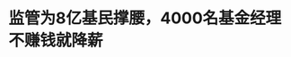 <!DOCTYPE html>
<html lang="zh-CN">

<head>
    
<title>监管为8亿基民撑腰，4000名基金经理不赚钱就降薪_腾讯新闻</title>
<meta name="keywords" content="基民,基金经理,公募基金,基金公司,监管">
<meta name="description" content="腾讯新闻《潜望》 特约作者丨冯彪      编辑丨刘鹏      “牛市赚得少，熊市不免亏。”一句话道尽了公募基金8亿投资人的心酸。      但另一头，管理着超32万亿资产净值的基金公司却能凭借管....">
<meta name="author" content="腾讯网">
<meta name="copyright" content="Copyright 1998 - 2025 Tencent. All Rights Reserved">
<meta property="og:type" content="news" />

<meta property="og:title" content="监管为8亿基民撑腰，4000名基金经理不赚钱就降薪_腾讯新闻" />
<meta property="og:description" content="腾讯新闻《潜望》 特约作者丨冯彪      编辑丨刘鹏      “牛市赚得少，熊市不免亏。”一句话道尽了公募基金8亿投资人的心酸。      但另一头，管理着超32万亿资产净值的基金公司却能凭借管...." />
<meta property="og:url" content="https://news.qq.com/rain/a/20250515A02EFC00" />
<meta property="og:image" content="https://inews.gtimg.com/news_ls/OR_10Qy234Oo52JY-7oi9Zal1JAzpQG-h4JJVnOjXGMzcAA_640330/0" />
<meta property="article:author" content="腾讯新闻潜望" />
<meta property="article:published_time" content="2025-05-15 09:28:06" />
<meta property="category" content="finance" />

<meta name="baidu-site-verification" content="jJeIJ5X7pP" />
    <meta charset="utf-8" />
<meta http-equiv="X-UA-Compatible" content="IE=Edge" />
<meta name="viewport" content="width=device-width, initial-scale=1, shrink-to-fit=no" />
<link rel="dns-prefetch" href="mat1.gtimg.com">
<link rel="dns-prefetch" href="i.news.qq.com">
<link rel="shortcut icon" href="https://mat1.gtimg.com/qqcdn/qqindex2021/favicon.ico">
<script nomodule="true" src="https://mat1.gtimg.com/qqcdn/qqindex2021/common-static/20240515201444/core3-37-1.min.js"></script>
<script>
  try {
    if (!window.IntersectionObserver) {
      var observerScript = document.createElement('script');
      observerScript.src = "https://mat1.gtimg.com/qqcdn/qqindex2021/common-static/20241024141058/intersection-observer-polyfill.js";
      document.head.appendChild(observerScript);
    }
  } catch (error) {}
</script>

<script>
  try {
    if (!Element.prototype.scrollTo) {
      var scrollScript = document.createElement('script');
      scrollScript.src = "https://mat1.gtimg.com/qqcdn/qqindex2021/common-static/20241025153001/scroll-behavior-polyfill.js";
      document.head.appendChild(scrollScript);
    }
  } catch (error) {}
</script>
<script>
  try {
    if ('scrollRestoration' in window.history) {
      window.history.scrollRestoration = 'manual';
    }
    window.isPcClient = Boolean(window.electron) && (
      window.navigator.userAgent.indexOf('pc-client') > 0 ||
      window.navigator.userAgent.indexOf('TencentNews') > 0
    );
  } catch {}
</script>
<script>
  try {
    if (window.isPcClient) {
      var bodyStyle = document.createElement('style');
      bodyStyle.innerText = 'body{ zoom: 0.95 }';
      document.head.appendChild(bodyStyle);
    }
  } catch {}
</script>
<script>
  window.DATA = {"url":"https://view.inews.qq.com/a/20250515A02EFC00","article_id":"20250515A02EFC00","article_type":"0","title":"监管为8亿基民撑腰，4000名基金经理不赚钱就降薪","desc":"腾讯新闻《潜望》 特约作者丨冯彪      编辑丨刘鹏      “牛市赚得少，熊市不免亏。”一句话道尽了公募基金8亿投资人的心酸。      但另一头，管理着超32万亿资产净值的基金公司却能凭借管....","iNewsRecommendLevel":1,"abstract":"腾讯新闻《潜望》 特约作者丨冯彪      编辑丨刘鹏      “牛市赚得少，熊市不免亏。”一句话道尽了公募基金8亿投资人的心酸。      但另一头，管理着超32万亿资产净值的基金公司却能凭借管....","catalog1":"finance","ad_channel_sign":"finance","introduction":"","media":"腾讯新闻潜望","media_id":"5378209","pubtime":"2025-05-15 09:28:06","comment_id":"8411930356","political":0,"cmsId":"20250515A02EFC00","cms_id":"20250515A02EFC00","closeAllAd":0,"closeAllFavorite":false,"originContent":{"directory":{"ai_list":[{"desc":"证监会发布公募基金新规定","link":"AIPOS_0"},{"desc":"公募基金经理面临大考","link":"AIPOS_1"},{"desc":"头部机构基金收费模式改革","link":"AIPOS_2"},{"desc":"基金经理薪酬与业绩挂钩","link":"AIPOS_3"},{"desc":"基金管理费将有降有升","link":"AIPOS_4"}],"enable":2,"list":null},"text":"\u003cdiv class=\"rich_media_content\"\u003e\u003cp style=\"margin-bottom: 24px; text-align: justify\"\u003e\u003cstrong\u003e腾讯新闻《潜望》 特约作者丨冯彪\u003c/strong\u003e\u003c/p\u003e\u003cp style=\"margin-bottom: 24px; text-align: justify\"\u003e\u003cstrong\u003e编辑丨刘鹏\u003c/strong\u003e\u003c/p\u003e\u003cp style=\"margin-bottom: 24px; text-align: justify\"\u003e“牛市赚得少，熊市不免亏。”一句话道尽了公募基金8亿投资人的心酸。\u003c/p\u003e\u003cp style=\"margin-bottom: 24px; text-align: justify\"\u003e但另一头，管理着超32万亿资产净值的基金公司却能凭借管理费“旱涝保收”。\u003c/p\u003e\u003cp style=\"margin-bottom: 24px; text-align: justify\"\u003e\u003c!--AIPOS_0--\u003e5月7日，证监会发布《推动公募基金高质量发展行动方案》（简称《方案》），对主动管理权益类基金收费模式、基金公司与投资者的利益绑定、基金经理的业绩考核和薪酬管理等问题作出了新的规定。《方案》或将重塑公募基金行业的发展和竞争逻辑。\u003c/p\u003e\u003cp style=\"margin-bottom: 24px; text-align: justify\"\u003e\u003c!--AIPOS_1--\u003e根据Wind数据，截至目前中国公募基金经理数量已突破4000名，在评价体系发生明显改变之后，基金经理们将迎接大考。公募基金行业长期存在的重规模轻回报、固定管理费“旱涝保收”的模式也将改变。\u003c/p\u003e\u003cp style=\"margin-bottom: 24px; text-align: justify\"\u003e\u003c!--AIPOS_2--\u003e其中，头部机构60%主动权益基金将实施“基准分档收费”，打破“无论牛熊躺赚”的商业模式。\u003c/p\u003e\u003cp style=\"margin-bottom: 24px; text-align: justify\"\u003e\u003cstrong\u003e4成股票基金跑输业绩基准超10%\u003c/strong\u003e\u003c/p\u003e\u003cp style=\"margin-bottom: 24px; text-align: justify\"\u003e\u003c!--SECURE_LINK_BEGIN_0--\u003e公募基金\u003c!--SECURE_LINK_END_0--\u003e公司“旱涝保收”、“奖重罚轻”的问题饱受投资者诟病。近两年受股市波动等多种因素影响，部分权益类基金出现亏损，投资者获得感不强等问题更加凸显。\u003c/p\u003e\u003cp style=\"margin-bottom: 24px; text-align: justify\"\u003e\u003c!--AIPOS_3--\u003e此次《方案》强化了基金公司与投资者的利益绑定，其中重点提及，对三年以上产品业绩低于业绩比较基准超过10个百分点的基金经理，要求其绩效薪酬应明显下降。\u003c/p\u003e\u003cp style=\"margin-bottom: 24px; text-align: justify\"\u003e如果以近几年公募基金行业的业绩表现为例，恐怕会被降薪的基金经理不在少数。\u003c/p\u003e\u003cp style=\"margin-bottom: 24px; text-align: justify\"\u003e根据wind数据显示，截至今年5月8日，成立三年以上的普通股票型公募基金共有728只，其中，三年业绩（即2022年5月9日至2025年5月8日）净值增长率低于基准收益率10个百分点的基金共有289只，占比达到39.7%。跑输业绩基准最大的是嘉实智能汽车，低于基准高达近80个百分点。\u003c!--MID_AD_0--\u003e\u003c!--EOP_0--\u003e\u003c/p\u003e\u003c!--MID_ARTICLE_AD_0--\u003e\u003c!--PARAGRAPH_0--\u003e\u003cp style=\"margin-bottom: 24px; text-align: justify\"\u003e另外，在这728只基金中，三年业绩亏损的基金共403只，占比达到55%。亏损幅度超过30%的基金有51只，占比达到7%。亏损最高的一只基金是广发高端制造C亏损幅度达到52.77%。\u003c/p\u003e\u003cp style=\"margin-bottom: 24px; text-align: justify\"\u003e就主动管理基金而言，\u003c!--SECURE_LINK_BEGIN_1--\u003e方正证券\u003c!--SECURE_LINK_END_1--\u003e的一份研报统计，近三年跑输基准10个百分点以上的主动权益产品数量占比约47%。\u003c/p\u003e\u003cp style=\"margin-bottom: 24px; text-align: justify\"\u003e因此，如果按照近三年跑输比较基准的公募基金占比数量粗略估计，或有超40%的基金经理面临降薪。\u003c/p\u003e\u003cp style=\"margin-bottom: 24px; text-align: justify\"\u003e不过，拉长期限来看，公募基金跑输比较基准的情况要少得多。国泰海通证券研报统计的2017年至2025年4月底期间，所有公募基金滚动3年累计跑输业绩比较基准10%以上的平均占比为15%左右。期间，跑输基准业绩最多的时间是在2024年底（即2022年至2024年），该比例一度提升至34%，但在2020年、2021年等市场环境中，该比例不到4%。\u003c!--MID_AD_1--\u003e\u003c!--EOP_1--\u003e\u003c/p\u003e\u003c!--MID_ARTICLE_AD_1--\u003e\u003c!--PARAGRAPH_1--\u003e\u003cp style=\"margin-bottom: 24px; text-align: justify\"\u003e相比被动管理基金，\u003c!--SECURE_LINK_BEGIN_2--\u003e国泰海通\u003c!--SECURE_LINK_END_2--\u003e上述研报也提及，主动权益基金的超额收益波动更大。2017年至2025年4月底期间，主动权益基金三年累计跑输业绩比较基准10%以上的平均占比为26%。\u003c/p\u003e\u003cp style=\"margin-bottom: 24px; text-align: justify\"\u003e华夏基金总经理李一梅表示，《方案》系统改革行业考核评价体系，全面加强长周期业绩考核，同时进一步健全激励约束机制和薪酬管理制度，着力强化基金公司、高管、基金经理与投资者利益的绑定，防止出现重规模、轻回报的经营倾向，避免片面追求规模，不重视投资者的回报。\u003c/p\u003e\u003cp style=\"margin-bottom: 24px; text-align: justify\"\u003e另外，对于基金业绩的比较基准，《方案》也提及，强化业绩比较基准的约束作用，制定公募基金业绩比较基准监管指引。\u003c/p\u003e\u003cp style=\"margin-bottom: 24px; text-align: justify\"\u003e对此，兴证全球基金表示，《方案》强调业绩基准的“锚定”作用，在监管层面制定公募基金业绩比较基准监管指引，在考核体系层面将业绩比较基准对比指标纳入基金经理绩效评价体系，这将有助于明确产品定位、减少甚至杜绝风格漂移和“博运气”“赌赛道”的投资行为。\u003c/p\u003e\u003cp style=\"margin-bottom: 24px; text-align: justify\"\u003e除了将基金经理薪酬与投资收益挂钩，《方案》还从多个方面强化基金公司与投资者的利益绑定。例如，强化基金公司、高管与基金经理的强制跟投比例与锁定期要求。\u003c/p\u003e\u003cp style=\"margin-bottom: 24px; text-align: justify\"\u003e某头部知名基金公司表示，在自持方面，公司之前就比较鼓励，但没有强制性的要求，估计后续会有更具体的指引。\u003c/p\u003e\u003cp style=\"margin-bottom: 24px; text-align: justify\"\u003e\u003cstrong\u003e管理费将有降有升\u003c/strong\u003e\u003c/p\u003e\u003cp style=\"margin-bottom: 24px; text-align: justify\"\u003e除了利益强绑定之外，此次《方案》重点规定了主动管理权益类基金收费模式，特别是建立与基金业绩表现挂钩的浮动管理费收取机制，目标是降低投资者的成本。\u003c/p\u003e\u003cp style=\"margin-bottom: 24px; text-align: justify\"\u003e实际上，从2023年起，证监会就在推动公募基金的费率改革，并按照“ 管理费用——交易费用——销售费用”的实施路径，分阶段推进费率改革。\u003c/p\u003e\u003cp style=\"margin-bottom: 24px; text-align: justify\"\u003e在管理费方面，《2024年中国证券投资基金业年报》显示，截至2023 年末，新注册主动权益类基金管理费率、托管费率分别不超1.2%、0.2%，当年底，共有5593只存量基金（以基金份额统计）下调了管理费率。\u003c/p\u003e\u003cp style=\"margin-bottom: 24px; text-align: justify\"\u003e\u003c!--AIPOS_4--\u003e这次《方案》重点对浮动管理费作出安排，明显低于同期业绩比较基准的，适用低档费率；显著超越同期业绩比较基准的，适用升档费率。这意味着未来的基金管理费将有降有升。《方案》提出，在未来一年内，引导管理规模居前的行业头部机构发行此类基金数量不低于其主动管理权益类基金发行数量的60%\u003c!--MID_AD_2--\u003e\u003c!--EOP_2--\u003e\u003c/p\u003e\u003c!--MID_ARTICLE_AD_2--\u003e\u003c!--PARAGRAPH_2--\u003e\u003cp style=\"margin-bottom: 24px; text-align: justify\"\u003e数据显示，截至2024年底，全市场自2013年以来成立的浮动费率基金共有59只（不考虑REITs和集合资管计划转型而来的公募基金），总规模达714.81亿元，在公募基金行业占比相对较小。\u003c/p\u003e\u003cp style=\"margin-bottom: 24px; text-align: justify\"\u003e在李一梅看来，研究推出更多与基金业绩挂钩、投资者回报绑定、鼓励长期持有的浮动费率基金产品，不仅为投资者提供更丰富的投资选择，也激励基金经理更好地为投资者获取投资回报。\u003c/p\u003e\u003cp style=\"margin-bottom: 24px; text-align: justify\"\u003e某头部基金公司内部人士表示，目前新发产品都会以浮动费率为主，而存量产品的费率在2023年统一下调后，未来即涉及下调，也涉及上调，因此不会像此前统一下调那样简单，估计还需要一定的时间。\u003c/p\u003e\u003cp style=\"margin-bottom: 24px; text-align: justify\"\u003e\u003cstrong\u003e销售费率下调面临支付卡点和收费乱象\u003c/strong\u003e\u003c/p\u003e\u003cp style=\"margin-bottom: 24px; text-align: justify\"\u003e在销售费率方面，《2024年中国证券投资基金业年报》显示，2023 年，货币基金新发产品加权平均销售服务费率为0.16%，较2022年下降0.05个百分点；混合基金为0.38%，较2022年上升0.05个百分点；债券基金和股票基金为0.24%和0.36%，与2022年基本持平。\u003c!--MID_AD_3--\u003e\u003c!--EOP_3--\u003e\u003c/p\u003e\u003c!--MID_ARTICLE_AD_3--\u003e\u003c!--PARAGRAPH_3--\u003e\u003cp style=\"margin-bottom: 24px; text-align: justify\"\u003e对于销售费率的下调空间，上述业内人士表示，销售服务费中的一部分是用于支付端的成本，而且是按照支付行为收取的，即每一次支付都意味着费用发生，如果在支付成本不下降的情况下，像货币基金0.16%左右销售服务费很难有下调空间。此前有多家基金销售公司表示，货币基金0.15%的销售费率是其能够接受的最底线。\u003c!--MID_AD_4--\u003e\u003c!--EOP_4--\u003e\u003c/p\u003e\u003c!--MID_ARTICLE_AD_4--\u003e\u003c!--PARAGRAPH_4--\u003e\u003cp style=\"margin-bottom: 24px; text-align: justify\"\u003e在该人士看来，含权产品因为销售难度更大，销售费率有的能达到1.2%，这方面未来可能有下调空间，但下调后代销机构的销售积极性会下滑，因此也需要平衡。\u003c/p\u003e\u003cp style=\"margin-bottom: 24px; text-align: justify\"\u003e不过，当前基金销售费的主要问题在于收费乱象较多。\u003c/p\u003e\u003cp style=\"margin-bottom: 24px; text-align: justify\"\u003e对于投资者来说，认购费、申购费在买入基金时直接扣除，属于显性费用，能被投资者明显感知。而销售服务费是从开放式基金资产中计提的一定比例的费用，在购买基金时不收取，而是平摊到每日从基金资产中扣除，投资者对其缺乏感知。\u003c/p\u003e\u003cp style=\"margin-bottom: 24px; text-align: justify\"\u003e比如，按照行业惯例，一般是基金的A类份额收取申购费，不收销售服务费；C类份额收取销售服务费，不收申购费，但是某些基金产品存在既收申购费，又收销售服务费的情况。\u003c/p\u003e\u003cp style=\"margin-bottom: 24px; text-align: justify\"\u003e而且，因为申购费用更为明显，也是各大销售机构竞争的焦点之一，所以申购费常常在打一折后以0.15%的费率收费，但是销售服务费则很少出现打折，一般0.3%到0.6%左右的销售费率就显得较高了。\u003c/p\u003e\u003cp style=\"margin-bottom: 24px; text-align: justify\"\u003e这次《方案》提及，将出台《公募基金销售费用管理规定》，合理调降公募基金的认申购费和销售服务费。这意味着销售服务费后续有望更加规范和调降。\u003c/p\u003e\u003cdiv powered-by=\"qqnews_ex-editor\"\u003e\u003c/div\u003e\u003cstyle\u003e.rich_media_content{--news-tabel-th-night-color: #444444;--news-font-day-color: #333;--news-font-night-color: #d9d9d9;--news-bottom-distance: 22px}.rich_media_content p:not([data-exeditor-arbitrary-box=image-box]){letter-spacing:.5px;line-height:30px;margin-bottom:var(--news-bottom-distance);word-wrap:break-word}.rich_media_content{color:var(--news-font-day-color);font-size:18px}@media(prefers-color-scheme:dark){body:not([data-weui-theme=light]):not([dark-mode-disable=true]) .rich_media_content p:not([data-exeditor-arbitrary-box=image-box]){letter-spacing:.5px;line-height:30px;margin-bottom:var(--news-bottom-distance);word-wrap:break-word}body:not([data-weui-theme=light]):not([dark-mode-disable=true]) .rich_media_content{color:var(--news-font-night-color)}}.data_color_scheme_dark .rich_media_content p:not([data-exeditor-arbitrary-box=image-box]){letter-spacing:.5px;line-height:30px;margin-bottom:var(--news-bottom-distance);word-wrap:break-word}.data_color_scheme_dark .rich_media_content{color:var(--news-font-night-color)}.data_color_scheme_dark .rich_media_content{font-size:18px}.rich_media_content p[data-exeditor-arbitrary-box=image-box]{margin-bottom:11px}.rich_media_content\u003ediv:not(.qnt-video),.rich_media_content\u003esection{margin-bottom:var(--news-bottom-distance)}.rich_media_content hr{margin-bottom:var(--news-bottom-distance)}.rich_media_content .link_list{margin:0;margin-top:20px;min-height:0!important}.rich_media_content blockquote{background:#f9f9f9;border-left:6px solid #ccc;margin:1.5em 10px;padding:.5em 10px}.rich_media_content blockquote p{margin-bottom:0!important}.data_color_scheme_dark .rich_media_content blockquote{background:#323232}@media(prefers-color-scheme:dark){body:not([data-weui-theme=light]):not([dark-mode-disable=true]) .rich_media_content blockquote{background:#323232}}.rich_media_content ol[data-ex-list]{--ol-start: 1;--ol-list-style-type: decimal;list-style-type:none;counter-reset:olCounter calc(var(--ol-start,1) - 1);position:relative}.rich_media_content ol[data-ex-list]\u003eli\u003e:first-child::before{content:counter(olCounter,var(--ol-list-style-type)) '. ';counter-increment:olCounter;font-variant-numeric:tabular-nums;display:inline-block}.rich_media_content ul[data-ex-list]{--ul-list-style-type: circle;list-style-type:none;position:relative}.rich_media_content ul[data-ex-list].nonUnicode-list-style-type\u003eli\u003e:first-child::before{content:var(--ul-list-style-type) ' ';font-variant-numeric:tabular-nums;display:inline-block;transform:scale(0.5)}.rich_media_content ul[data-ex-list].unicode-list-style-type\u003eli\u003e:first-child::before{content:var(--ul-list-style-type) ' ';font-variant-numeric:tabular-nums;display:inline-block;transform:scale(0.8)}.rich_media_content ol:not([data-ex-list]){padding-left:revert}.rich_media_content ul:not([data-ex-list]){padding-left:revert}.rich_media_content table{display:table;border-collapse:collapse;margin-bottom:var(--news-bottom-distance)}.rich_media_content table th,.rich_media_content table td{word-wrap:break-word;border:1px solid #ddd;white-space:nowrap;padding:2px 5px}.rich_media_content table th{font-weight:700;background-color:#f0f0f0;text-align:left}.rich_media_content table p{margin-bottom:0!important}.data_color_scheme_dark .rich_media_content table th{background:var(--news-tabel-th-night-color)}@media(prefers-color-scheme:dark){body:not([data-weui-theme=light]):not([dark-mode-disable=true]) .rich_media_content table th{background:var(--news-tabel-th-night-color)}}.rich_media_content .qqnews_image_desc,.rich_media_content p[type=om-image-desc]{line-height:20px!important;text-align:center!important;font-size:14px!important;color:#666!important}.rich_media_content div[data-exeditor-arbitrary-box=wrap]:not([data-exeditor-arbitrary-box-special-style]){max-width:100%}.rich_media_content .qqnews-content{--wmfont: 0;--wmcolor: transparent;font-size:var(--wmfont);color:var(--wmcolor);line-height:var(--wmfont)!important;margin-bottom:var(--wmfont)!important}.rich_media_content .qqnews_sign_emphasis{background:#f7f7f7}.rich_media_content .qqnews_sign_emphasis ol{word-wrap:break-word;border:none;color:#5c5c5c;line-height:28px;list-style:none;margin:14px 0 6px;padding:16px 15px 4px}.rich_media_content .qqnews_sign_emphasis p{margin-bottom:12px!important}.rich_media_content .qqnews_sign_emphasis ol\u003eli\u003ep{padding-left:30px}.rich_media_content .qqnews_sign_emphasis ol\u003eli{list-style:none}.rich_media_content .qqnews_sign_emphasis ol\u003eli\u003ep:first-child::before{margin-left:-30px;content:counter(olCounter,decimal) ''!important;counter-increment:olCounter!important;font-variant-numeric:tabular-nums!important;background:#37f;border-radius:2px;color:#fff;font-size:15px;font-style:normal;text-align:center;line-height:18px;width:18px;height:18px;margin-right:12px;position:relative;top:-1px}.data_color_scheme_dark .rich_media_content .qqnews_sign_emphasis{background:#262626}.data_color_scheme_dark .rich_media_content .qqnews_sign_emphasis ol\u003eli\u003ep{color:#a9a9a9}@media(prefers-color-scheme:dark){body:not([data-weui-theme=light]):not([dark-mode-disable=true]) .rich_media_content .qqnews_sign_emphasis{background:#262626}body:not([data-weui-theme=light]):not([dark-mode-disable=true]) .rich_media_content .qqnews_sign_emphasis ol\u003eli\u003ep{color:#a9a9a9}}.rich_media_content h1,.rich_media_content h2,.rich_media_content h3,.rich_media_content h4,.rich_media_content h5,.rich_media_content h6{margin-bottom:var(--news-bottom-distance);font-weight:700}.rich_media_content h1{font-size:20px}.rich_media_content h2,.rich_media_content h3{font-size:19px}.rich_media_content h4,.rich_media_content h5,.rich_media_content h6{font-size:18px}.rich_media_content li:empty{display:none}.rich_media_content ul,.rich_media_content ol{margin-bottom:var(--news-bottom-distance)}.rich_media_content div\u003ep:only-child{margin-bottom:0!important}.rich_media_content .cms-cke-widget-title-wrap p{margin-bottom:0!important}\u003c/style\u003e\u003c/div\u003e","version":"v2"},"originAttribute":{"SECURE_LINK_BEGIN_1":{"cms_orig_info":{"desc":"方正证券","trust_level":1,"type":"huaci_stock","url":"https://wzq.tenpay.com/mm/detail?type=1\u0026scode=601901\u0026stat_data=Ozm00p000n006"},"desc":"方正证券","trust_level":1,"type":"huaci_stock","url":"https://wzq.tenpay.com/mm/detail?type=1\u0026scode=601901\u0026stat_data=Ozm00p000n006"},"SECURE_LINK_BEGIN_2":{"cms_orig_info":{"desc":"国泰海通","trust_level":1,"type":"huaci_stock","url":"https://wzq.tenpay.com/mm/detail?type=1\u0026scode=601211\u0026stat_data=Ozm00p000n006"},"desc":"国泰海通","trust_level":1,"type":"huaci_stock","url":"https://wzq.tenpay.com/mm/detail?type=1\u0026scode=601211\u0026stat_data=Ozm00p000n006"},"SECURE_LINK_END_1":{"trust_level":1},"SECURE_LINK_END_2":{"trust_level":1}},"selfDeclare":{},"userAddress":"北京","card":{"chlid":"5378209","chlname":"腾讯新闻潜望","desc":"商业领域的潜入观察，激烈竞争中眺望远方","icon":"http://inews.gtimg.com/newsapp_ls/0/11011972468_200200/0","msgEntry":1,"uin":"ec8b52f92aaf5bab6f906b98ce0741d5a1","update_frequency":"0","vip_desc":"腾讯新闻《潜望》官方账号","vip_icon_night":"http://inews.gtimg.com/newsapp_ls/0/14876049528/0","vip_place":"left","vip_type":"30013","vip_icon":"http://inews.gtimg.com/newsapp_ls/0/14876049251/0","vip_type_new":"30013","suid":"8QMf2XxU6YwYuz4=","liveInfo":{},"cpLevel":1,"answerer_status":2,"answererStatus":2},"interationCount":{"like":35,"collect":55,"share":79},"payment_info":{"is_free_to_read":0,"need_pay":0,"pay_type":"","text_free_percent":0},"article_is_pay":false,"payment_column_info_v1":{"is_column_pay":false,"read_count_all":0},"tag_info_item":null,"contentWordsNum":2641,"extraProperty":{"FeedbackDetailDisableInsert":0,"zanSkinType":""},"relateWelfare":{},"aiSwitch":true,"isOversize":false,"videoArr":[]};
</script>
<script>
  window.channelInfo = {"channelConfig":{"channelNav":[{"_auto_id":"1","active_alien_img":"","alien_img":"","channel_id":"news_news_home","is_local":"0","link":"https://www.qq.com","name_cn":"首页","name_en":"home"},{"_auto_id":"2","active_alien_img":"","alien_img":"","channel_id":"news_news_top","is_local":"0","link":"","name_cn":"要闻","name_en":"news"},{"_auto_id":"4","active_alien_img":"","alien_img":"","channel_id":"news_news_bj","is_local":"1","link":"","name_cn":"北京","name_en":"bj"},{"_auto_id":"5","active_alien_img":"","alien_img":"","channel_id":"news_news_finance","is_local":"0","link":"","name_cn":"财经","name_en":"finance"},{"_auto_id":"6","active_alien_img":"","alien_img":"","channel_id":"news_news_tech","is_local":"0","link":"","name_cn":"科技","name_en":"tech"},{"_auto_id":"7","active_alien_img":"","alien_img":"","channel_id":"tv","is_local":"0","link":"https://v.qq.com/channel/tv/?ptag=qqnews","name_cn":"电视剧","name_en":"tv"},{"_auto_id":"8","active_alien_img":"","alien_img":"","channel_id":"news_news_qa","is_local":"0","link":"","name_cn":"热问","name_en":"qa"},{"_auto_id":"9","active_alien_img":"","alien_img":"","channel_id":"news_news_ent","is_local":"0","link":"","name_cn":"娱乐","name_en":"ent"},{"_auto_id":"10","active_alien_img":"","alien_img":"","channel_id":"variety","is_local":"0","link":"https://v.qq.com/channel/variety/?ptag=qqnews","name_cn":"综艺","name_en":"variety"},{"_auto_id":"11","active_alien_img":"","alien_img":"","channel_id":"news_news_sports","is_local":"0","link":"","name_cn":"体育","name_en":"sports"},{"_auto_id":"13","active_alien_img":"","alien_img":"","channel_id":"news_news_nba","is_local":"0","link":"","name_cn":"NBA","name_en":"nba"},{"_auto_id":"14","active_alien_img":"","alien_img":"","channel_id":"news_news_world","is_local":"0","link":"","name_cn":"国际","name_en":"world"},{"_auto_id":"15","active_alien_img":"","alien_img":"","channel_id":"news_news_mil","is_local":"0","link":"","name_cn":"军事","name_en":"milite"},{"_auto_id":"16","active_alien_img":"","alien_img":"","channel_id":"news_news_auto","is_local":"0","link":"","name_cn":"汽车","name_en":"auto"},{"_auto_id":"17","active_alien_img":"","alien_img":"","channel_id":"news_news_house","is_local":"0","link":"","name_cn":"房产","name_en":"house"},{"_auto_id":"18","active_alien_img":"","alien_img":"","channel_id":"news_news_edu","is_local":"0","link":"","name_cn":"教育","name_en":"edu"},{"_auto_id":"19","active_alien_img":"","alien_img":"","channel_id":"news_news_antip","is_local":"0","link":"","name_cn":"健康","name_en":"health"},{"_auto_id":"20","active_alien_img":"","alien_img":"","channel_id":"news_news_video","is_local":"0","link":"","name_cn":"视频","name_en":"video"},{"_auto_id":"21","active_alien_img":"","alien_img":"","channel_id":"news_news_game","is_local":"0","link":"","name_cn":"游戏","name_en":"games"},{"_auto_id":"22","active_alien_img":"","alien_img":"","channel_id":"news_news_nchupin","is_local":"0","link":"","name_cn":"眼界","name_en":"chupin"},{"_auto_id":"24","active_alien_img":"","alien_img":"","channel_id":"news_news_football","is_local":"0","link":"","name_cn":"足球","name_en":"football"},{"_auto_id":"25","active_alien_img":"","alien_img":"","channel_id":"news_news_kepu","is_local":"0","link":"","name_cn":"科学","name_en":"kepu"},{"_auto_id":"26","active_alien_img":"","alien_img":"","channel_id":"news_news_digi","is_local":"0","link":"","name_cn":"数码","name_en":"digi"},{"_auto_id":"28","active_alien_img":"","alien_img":"","channel_id":"ymzx","is_local":"0","link":"https://gamer.qq.com/v2/cloudgame/game/96897?ichannel=txxwpc0Ftxxwpc1","name_cn":"元梦之星","name_en":"news_news_ymzx"},{"_auto_id":"31","active_alien_img":"","alien_img":"","channel_id":"movie","is_local":"0","link":"https://v.qq.com/channel/movie/?ptag=qqnews","name_cn":"电影","name_en":"movie"},{"_auto_id":"32","active_alien_img":"","alien_img":"","channel_id":"news_news_esport","is_local":"0","link":"","name_cn":"电竞","name_en":"esport"},{"_auto_id":"34","active_alien_img":"","alien_img":"","channel_id":"news_news_history","is_local":"0","link":"","name_cn":"历史","name_en":"history"},{"_auto_id":"35","active_alien_img":"","alien_img":"","channel_id":"news_news_baby","is_local":"0","link":"","name_cn":"育儿","name_en":"baby"},{"_auto_id":"36","active_alien_img":"","alien_img":"","channel_id":"hbjy","is_local":"0","link":"https://gp.qq.com/act/a20250421mnqlx/news.shtml","name_cn":"和平精英","name_en":"news_news_hbjy"},{"_auto_id":"37","active_alien_img":"","alien_img":"","channel_id":"cloud_gamer","is_local":"0","link":"https://gamer.qq.com/?ichannel=txxwpc0Ftxxwpc1","name_cn":"云游戏","name_en":"cloud_gamer"},{"_auto_id":"38","active_alien_img":"","alien_img":"","channel_id":"news_news_lic","is_local":"0","link":"","name_cn":"理财","name_en":"finance_licai"},{"_auto_id":"39","active_alien_img":"","alien_img":"","channel_id":"news_news_istock","is_local":"0","link":"","name_cn":"股票","name_en":"finance_stock"},{"_auto_id":"40","active_alien_img":"","alien_img":"","channel_id":"ren_min_shi_pin","is_local":"0","link":"https://news.qq.com/omn/author/8QMd3Hld74cbujbY?tab=om_video","name_cn":"人民视频","name_en":"ren_min_shi_pin"},{"_auto_id":"41","active_alien_img":"","alien_img":"","channel_id":"news_news_weather","is_local":"0","link":"https://tianqi.qq.com/index.htm","name_cn":"天气","name_en":"weather"}]}};
</script>
<script>
  window.articleConfig = {"rightConfig":[{"_auto_id":"1","category_key":"default","modules":"{\"moduleList\":[{\"title\":\"作者其他文章\",\"id\":\"user_article\"},{\"title\":\"精选视频\",\"id\":\"video_album\",\"videoType\":\"tag\",\"videoId\":\"aUepxrtchGM=\",\"isSticky\":0},{\"title\":\"下载条\",\"id\":\"download_banner\",\"isSticky\":1},{\"title\":\"热点榜\",\"id\":\"hot_rank_list\",\"isSticky\":1},{\"title\":\"广告推广\",\"id\":\"ssp_ad_module\",\"category\":\"ad_ssp\",\"loid\":\"109\",\"isSticky\":1},{\"title\":\"广告推广位\",\"id\":\"c2s_ad_module\",\"category\":\"right_c2s\",\"path\":\"QQcom_all_Rectangle-1|QQcom_all_Rectangle-2|QQcom_all_Rectangle-3\",\"isSticky\":1}]}"},{"_auto_id":"2","category_key":"ent","modules":"{\"moduleList\":[{\"title\":\"作者其他文章\",\"id\":\"user_article\"},{\"title\":\"精选视频\",\"id\":\"video_album\",\"videoType\":\"tag\",\"videoId\":\"aUepxrtchGM=\"},{\"title\":\"下载条\",\"id\":\"download_banner\",\"isSticky\":1},{\"title\":\"热点榜\",\"id\":\"hot_rank_list\",\"isSticky\":1},{\"title\":\"广告推广\",\"id\":\"ssp_ad_module\",\"category\":\"ad_ssp\",\"loid\":\"109\",\"isSticky\":1},{\"title\":\"广告推广\",\"id\":\"ssp_ad_module\",\"category\":\"ad_ssp\",\"loid\":\"117\",\"isSticky\":1}]}"},{"_auto_id":"3","category_key":"game","modules":"{\"moduleList\":[{\"title\":\"作者其他文章\",\"id\":\"user_article\"},{\"title\":\"精选视频\",\"id\":\"video_album\",\"videoType\":\"tag\",\"videoId\":\"aUepxrtchGM=\"},{\"title\":\"热门游戏\",\"id\":\"recommend_game\",\"isSticky\":0},{\"title\":\"下载条\",\"id\":\"download_banner\",\"isSticky\":1},{\"title\":\"热点榜\",\"id\":\"hot_rank_list\",\"isSticky\":1},{\"title\":\"广告推广\",\"id\":\"ssp_ad_module\",\"category\":\"ad_ssp\",\"loid\":\"109\",\"isSticky\":1},{\"title\":\"广告推广位\",\"id\":\"c2s_ad_module\",\"category\":\"right_c2s\",\"path\":\"QQcom_all_Rectangle-1|QQcom_all_Rectangle-2|QQcom_all_Rectangle-3\",\"isSticky\":1}]}"},{"_auto_id":"4","category_key":"tech","modules":"{\"moduleList\":[{\"title\":\"作者其他文章\",\"id\":\"user_article\"},{\"title\":\"精选视频\",\"id\":\"video_album\",\"videoType\":\"tag\",\"videoId\":\"aUepxrtchGM=\"},{\"title\":\"下载条\",\"id\":\"download_banner\",\"isSticky\":1},{\"title\":\"热点榜\",\"id\":\"hot_rank_list\",\"isSticky\":1},{\"title\":\"广告推广\",\"id\":\"ssp_ad_module\",\"category\":\"ad_ssp\",\"loid\":\"109\",\"isSticky\":1},{\"title\":\"广告推广位\",\"id\":\"c2s_ad_module\",\"category\":\"right_c2s\",\"path\":\"QQcom_all_Rectangle-1|QQcom_all_Rectangle-2|QQcom_all_Rectangle-3\",\"isSticky\":1}]}"},{"_auto_id":"5","category_key":"finance","modules":"{\"moduleList\":[{\"title\":\"作者其他文章\",\"id\":\"user_article\"},{\"title\":\"精选视频\",\"id\":\"video_album\",\"videoType\":\"tag\",\"videoId\":\"aUepxrtchGM=\"},{\"title\":\"下载条\",\"id\":\"download_banner\",\"isSticky\":1},{\"title\":\"热点榜\",\"id\":\"hot_rank_list\",\"isSticky\":1},{\"title\":\"广告推广\",\"id\":\"ssp_ad_module\",\"category\":\"ad_ssp\",\"loid\":\"109\",\"isSticky\":1},{\"title\":\"广告推广位\",\"id\":\"c2s_ad_module\",\"category\":\"right_c2s\",\"path\":\"QQcom_all_Rectangle-1|QQcom_all_Rectangle-2|QQcom_all_Rectangle-3\",\"isSticky\":1}]}"},{"_auto_id":"6","category_key":"news","modules":"{\"moduleList\":[{\"title\":\"作者其他文章\",\"id\":\"user_article\"},{\"title\":\"精选视频\",\"id\":\"video_album\",\"videoType\":\"tag\",\"videoId\":\"aUepxrtchGM=\"},{\"title\":\"下载条\",\"id\":\"download_banner\",\"isSticky\":1},{\"title\":\"热点榜\",\"id\":\"hot_rank_list\",\"isSticky\":1},{\"title\":\"广告推广\",\"id\":\"ssp_ad_module\",\"category\":\"ad_ssp\",\"loid\":\"109\",\"isSticky\":1},{\"title\":\"广告推广位\",\"id\":\"c2s_ad_module\",\"category\":\"right_c2s\",\"path\":\"QQcom_all_Rectangle-1|QQcom_all_Rectangle-2|QQcom_all_Rectangle-3\",\"isSticky\":1}]}"},{"_auto_id":"7","category_key":"fashion","modules":"{\"moduleList\":[{\"title\":\"作者其他文章\",\"id\":\"user_article\"},{\"title\":\"精选视频\",\"id\":\"video_album\",\"videoType\":\"tag\",\"videoId\":\"aUepxrtchGM=\"},{\"title\":\"下载条\",\"id\":\"download_banner\",\"isSticky\":1},{\"title\":\"热点榜\",\"id\":\"hot_rank_list\",\"isSticky\":1},{\"title\":\"广告推广\",\"id\":\"ssp_ad_module\",\"category\":\"ad_ssp\",\"loid\":\"109\",\"isSticky\":1},{\"title\":\"广告推广位\",\"id\":\"c2s_ad_module\",\"category\":\"right_c2s\",\"path\":\"QQcom_all_Rectangle-1|QQcom_all_Rectangle-2|QQcom_all_Rectangle-3\",\"isSticky\":1}]}"},{"_auto_id":"8","category_key":"sports","modules":"{\"moduleList\":[{\"title\":\"作者其他文章\",\"id\":\"user_article\"},{\"title\":\"精选视频\",\"id\":\"video_album\",\"videoType\":\"tag\",\"videoId\":\"aUepxrtchGM=\"},{\"title\":\"下载条\",\"id\":\"download_banner\",\"isSticky\":1},{\"title\":\"热点榜\",\"id\":\"hot_rank_list\",\"isSticky\":1},{\"title\":\"广告推广\",\"id\":\"ssp_ad_module\",\"category\":\"ad_ssp\",\"loid\":\"109\",\"isSticky\":1},{\"title\":\"广告推广位\",\"id\":\"c2s_ad_module\",\"category\":\"right_c2s\",\"path\":\"QQcom_all_Rectangle-1|QQcom_all_Rectangle-2|QQcom_all_Rectangle-3\",\"isSticky\":1}]}"},{"_auto_id":"9","category_key":"health","modules":"{\"moduleList\":[{\"title\":\"作者其他文章\",\"id\":\"user_article\"},{\"title\":\"精选视频\",\"id\":\"video_album\",\"videoType\":\"tag\",\"videoId\":\"aUepxrtchGM=\"},{\"title\":\"下载条\",\"id\":\"download_banner\",\"isSticky\":1},{\"title\":\"热点榜\",\"id\":\"hot_rank_list\",\"isSticky\":1},{\"title\":\"广告推广\",\"id\":\"ssp_ad_module\",\"category\":\"ad_ssp\",\"loid\":\"109\",\"isSticky\":1},{\"title\":\"广告推广位\",\"id\":\"c2s_ad_module\",\"category\":\"right_c2s\",\"path\":\"QQcom_all_Rectangle-1|QQcom_all_Rectangle-2|QQcom_all_Rectangle-3\",\"isSticky\":1}]}"},{"_auto_id":"10","category_key":"nba","modules":"{\"moduleList\":[{\"title\":\"作者其他文章\",\"id\":\"user_article\"},{\"title\":\"精选视频\",\"id\":\"video_album\",\"videoType\":\"tag\",\"videoId\":\"aUepxrtchGM=\"},{\"title\":\"下载条\",\"id\":\"download_banner\",\"isSticky\":1},{\"title\":\"热点榜\",\"id\":\"hot_rank_list\",\"isSticky\":1},{\"title\":\"广告推广\",\"id\":\"ssp_ad_module\",\"category\":\"ad_ssp\",\"loid\":\"109\",\"isSticky\":1},{\"title\":\"广告推广位\",\"id\":\"c2s_ad_module\",\"category\":\"right_c2s\",\"path\":\"QQcom_all_Rectangle-1|QQcom_all_Rectangle-2|QQcom_all_Rectangle-3\",\"isSticky\":1}]}"},{"_auto_id":"11","category_key":"edu","modules":"{\"moduleList\":[{\"title\":\"作者其他文章\",\"id\":\"user_article\"},{\"title\":\"精选视频\",\"id\":\"video_album\",\"videoType\":\"tag\",\"videoId\":\"aUWpxLNdg2c=\"},{\"title\":\"下载条\",\"id\":\"download_banner\",\"isSticky\":1},{\"title\":\"热点榜\",\"id\":\"hot_rank_list\",\"isSticky\":1},{\"title\":\"广告推广\",\"id\":\"ssp_ad_module\",\"category\":\"ad_ssp\",\"loid\":\"109\",\"isSticky\":1},{\"title\":\"广告推广位\",\"id\":\"c2s_ad_module\",\"category\":\"right_c2s\",\"path\":\"QQcom_all_Rectangle-1|QQcom_all_Rectangle-2|QQcom_all_Rectangle-3\",\"isSticky\":1}]}"},{"_auto_id":"12","category_key":"ad","modules":"{\"moduleList\":[{\"title\":\"广告推广\",\"id\":\"ssp_ad_module\",\"category\":\"ad_ssp\",\"loid\":\"109\",\"isSticky\":1},{\"title\":\"广告推广位\",\"id\":\"c2s_ad_module\",\"category\":\"right_c2s\",\"path\":\"QQcom_all_Rectangle-1|QQcom_all_Rectangle-2|QQcom_all_Rectangle-3\",\"isSticky\":1}]}"}],"tonglanAdConfig":[{"_auto_id":"1","modules":"{\"moduleList\":[{\"title\":\"广告推广位\",\"id\":\"top\",\"category\":\"top_c2s\",\"path\":\"QQcom_all_Width1-1\"},{\"title\":\"广告推广位\",\"id\":\"bottom\",\"category\":\"bottom_c2s\",\"path\":\"QQcom_all_Width1-2\"}]}"}],"bottomConfig":[],"videoAdConfig":[{"_auto_id":"1","normal_time":"10","switch":"1","video_count":"0","video_time":"0"}],"rightGameConfig":[{"_auto_id":"2","desc":"连续登录送游戏钻石，群雄共聚称霸沙城","icon":"https://inews.gtimg.com/newsapp_bt/0/0627161037914_3816/0","link":"https://s.iwan.qq.com/opengame/tenvideo/index.html?hidestatusbar=1&hidetitlebar=1&immersive=1&syswebview=1&landscape=1&gameid=49085&url=https%3A%2F%2Fgz-file.91ninthpalace.com%2Fwzzx%2Findex_tencent_iwan.html%20&ref_ele=90015","name":"王者之心2"},{"_auto_id":"3","desc":"上线送VIP！万人同屏横扫沙城","icon":"https://inews.gtimg.com/newsapp_bt/0/0627155752146_4584/0","link":"https://s.iwan.qq.com/opengame/tenvideo/index.html?hidestatusbar=1&hidetitlebar=1&immersive=1&landscape=1&syswebview=1&gameid=47203&url=https%3A%2F%2Fcqss2login.bigrnet.com%2Fiwan%2Fh5%2Fplay%2Floading&ref_ele=90015","name":"传奇盛世"},{"_auto_id":"4","desc":"超高爆率，经典玩法","icon":"https://inews.gtimg.com/newsapp_bt/0/0627160641137_9103/0","link":"https://s.iwan.qq.com/opengame/tenvideo/index.html?hidestatusbar=1&hidetitlebar=1&immersive=1&syswebview=1&gameid=43803&url=https%3A%2F%2Fsdk.mxzgame.com%2FGames%2Fportal%2F108337%2FTXVApp&ref_ele=90015","name":"新不良人"},{"_auto_id":"6","desc":"超多福利登录即领，海量游戏任你畅玩","icon":"https://inews.gtimg.com/newsapp_bt/0/111315495935_3595/0","link":"https://dldir3.qq.com/minigamefile/webdownloads/QQGameMini_silent_1002020001_cid0.exe","name":"QQ游戏大厅"},{"_auto_id":"7","desc":"纯正经典玩法，欢乐挑战赛火热来袭","icon":"https://inews.gtimg.com/newsapp_bt/0/070918050891_4971/0","link":"https://minigame.qq.com/h5game_frame_test/?appid=200904&ifid=1502020001","name":"欢乐斗地主"},{"_auto_id":"8","desc":"新服大放送，享赚你就来","icon":"https://inews.gtimg.com/newsapp_bt/0/0627154608860_7318/0","link":"https://s.iwan.qq.com/opengame/tenvideo/index.html?hidestatusbar=1&hidetitlebar=1&immersive=1&syswebview=1&landscape=1&gameid=43403&url=https%3A%2F%2Flogin-wxxyx2-bzsc.jikewan.com%2Fgame%2Fcqtxvideo.html&ref_ele=90015","name":"百战沙城"},{"_auto_id":"9","desc":"全新极速版本爽玩！送新武魂转换卡","icon":"https://inews.gtimg.com/newsapp_bt/0/1016115936984_7153/0","link":"https://s.iwan.qq.com/opengame/tenvideo/index.html?hidestatusbar=1&hidetitlebar=1&immersive=1&syswebview=1&gameid=51477&url=https%3A%2F%2Fh5sdk.cdqcwl.com%2Fsdk%2Ftxaiwandefault%2Fce43a6806214ed5b3e2227ca7e99e27a%2F2231&ref_ele=90015","name":"斗罗大陆"},{"_auto_id":"10","desc":"原汁原味，正版授权","icon":"https://inews.gtimg.com/newsapp_bt/0/0627160844946_1794/0","link":"https://s.iwan.qq.com/opengame/tenvideo/index.html?hidetitlebar=1&immersive=1&syswebview=1&landscape=1&gameid=37275&url=https%3A%2F%2Fsdk.mxzgame.com%2FGames%2Fportal%2F100211%2FTXVApp&ref_ele=90015","name":"原始传奇"},{"_auto_id":"11","desc":"登录领神秘巨星，打造巅峰阵容","icon":"https://inews.gtimg.com/newsapp_bt/0/0701170959368_8122/0","link":"https://s.iwan.qq.com/opengame/tenvideo/index.html?hidestatusbar=1&hidetitlebar=1&immersive=1&syswebview=1&gameid=40591&url=https%3A%2F%2Frh.diaigame.com%2Fh5plat%2Fplay%2Fpackage_code%2FP0012462&ref_ele=90015","name":"巅峰冠军足球"},{"_auto_id":"12","desc":"赛季制实时PVP联机对战","icon":"https://inews.gtimg.com/newsapp_bt/0/0701165259701_7142/0","link":"https://s.iwan.qq.com/opengame/tenvideo/index.html?hidestatusbar=1&hidetitlebar=1&immersive=1&syswebview=1&gameid=49634&url=https%3A%2F%2Ffootball.shenshoucdn.com%2Ffootball_new%2Fh5%2Ftxsp%2Findex.html&ref_ele=90015","name":"球场风云"},{"_auto_id":"13","desc":"专注超爽打宝体验","icon":"https://inews.gtimg.com/newsapp_bt/0/0627154956673_3154/0","link":"https://s.iwan.qq.com/opengame/tenvideo/index.html?hidestatusbar=1&hidetitlebar=1&immersive=1&syswebview=1&gameid=41057&url=https%3A%2F%2Fh5apily.fire2333.com%2Fh5sdk%2Ftxshipin%2Findex%2F3200222%2F3200112&ref_ele=90015","name":"传奇至尊"},{"_auto_id":"16","desc":"火爆新服，福利满满","icon":"https://inews.gtimg.com/newsapp_bt/0/0701171307639_4759/0","link":"https://s.iwan.qq.com/opengame/tenvideo/index.html?hidestatusbar=1&hidetitlebar=1&immersive=1&syswebview=1&gameid=50335&url=https%3A%2F%2Fh5-union-cdn.pptgame.cn%2Findex.html%3Ftx_package_id%3D10202%20&ref_ele=90015","name":"火源战纪"},{"_auto_id":"17","desc":"魔幻风格，超大场面","icon":"https://inews.gtimg.com/newsapp_bt/0/0701171500721_6895/0","link":"https://s.iwan.qq.com/opengame/tenvideo/index.html?hidestatusbar=1&hidetitlebar=1&immersive=1&syswebview=1&gameid=33112&url=https%3A%2F%2Fcsjs-tx.ebibi.com%2Fgame%2Fh5iwan-wwzs%2Fmain%2Findex.html&ref_ele=90015","name":"万王之神"},{"_auto_id":"19","desc":"经典神话背景，高清细腻画质","icon":"https://inews.gtimg.com/newsapp_bt/0/0709181543493_4955/0","link":"https://s.iwan.qq.com/opengame/tenvideo/index.html?hidestatusbar=1&hidetitlebar=1&immersive=1&syswebview=1&gameid=39686&url=https%3A%2F%2Fsdk.gz.1253361160.clb.myqcloud.com%2FGames%2Fportal%2F108311%2FTXVApp&ref_ele=90015","name":"凡人神将传"}]};
</script>
<script src="https://mat1.gtimg.com/www/js/emonitor/custom_ed041a23.js" charset="utf-8"></script>
<script>
  try {
    window.emonitorIns = emonitor.create({
      name: 'newsqq_normalArticle',
      atta: {
        name: 'newsqq',
      },
      mode: '007',
    });
  } catch (err) {
    console.warn(err);
  }
</script>
<link href="https://mat1.gtimg.com/qqcdn/qqindex2021/common-static/hel/qqnews-pc-dc_20250509063039/static/css/static.css" rel="stylesheet">

<script>window.__HEL_PRESET_META__={"qqnews-pc-components":{"app":{"id":1366,"name":"qqnews-pc-components","app_group_name":"qqnews-pc-components","proj_ver":{"map":{},"utime":0},"online_version":"qqnews-pc-components_20250512030958","build_version":"qqnews-pc-components_20250513022238","update_at":"2025-05-13T06:23:28.000Z","desc":"set by [init], from container [formal.pc.dc.sz101007] worker [0]"},"version":{"sub_app_name":"qqnews-pc-components","sub_app_version":"qqnews-pc-components_20250513022238","src_map":{"webDirPath":"https://mat1.gtimg.com/qqcdn/qqindex2021/common-static/hel/qqnews-pc-components_20250513022238","htmlIndexSrc":"https://mat1.gtimg.com/qqcdn/qqindex2021/common-static/hel/qqnews-pc-components_20250513022238/index.html","extractMode":"all","iframeSrc":"","chunkCssSrcList":["https://mat1.gtimg.com/qqcdn/qqindex2021/common-static/hel/qqnews-pc-components_20250513022238/static/css/index.css"],"chunkJsSrcList":["https://mat1.gtimg.com/qqcdn/qqindex2021/common-static/hel/qqnews-pc-components_20250513022238/static/js/index.js"],"staticCssSrcList":[],"staticJsSrcList":["https://mat1.gtimg.com/qqcdn/qqindex2021/static/20231212123233/react.production.min.js","https://mat1.gtimg.com/qqcdn/qqindex2021/static/20231212123233/react-dom.production.min.js","https://mat1.gtimg.com/qqcdn/qqindex2021/common-static/hel/hel-base-v16.js"],"relativeCssSrcList":[],"relativeJsSrcList":[],"privCssSrcList":[],"srvModSrcList":[],"headAssetList":[{"tag":"staticScript","append":false,"attrs":{"src":"https://mat1.gtimg.com/qqcdn/qqindex2021/static/20231212123233/react.production.min.js"}},{"tag":"staticScript","append":false,"attrs":{"src":"https://mat1.gtimg.com/qqcdn/qqindex2021/static/20231212123233/react-dom.production.min.js"}},{"tag":"staticScript","append":false,"attrs":{"src":"https://mat1.gtimg.com/qqcdn/qqindex2021/common-static/hel/hel-base-v16.js"}},{"tag":"script","append":true,"attrs":{"src":"https://mat1.gtimg.com/qqcdn/qqindex2021/common-static/hel/qqnews-pc-components_20250513022238/static/js/index.js","defer":""}},{"tag":"link","append":true,"attrs":{"href":"https://mat1.gtimg.com/qqcdn/qqindex2021/common-static/hel/qqnews-pc-components_20250513022238/static/css/index.css","rel":"stylesheet"}}],"bodyAssetList":[]},"update_at":"2025-05-13T06:23:28.000Z","create_at":"2025-05-13T06:23:28.000Z","_worker_id":"0","_is_backup":true}}}</script>
<script>window.__VIEW_PATH__="article.ejs";</script>
</head>

<body id="dc-normal-body">
  <div id="top-nav"></div>
  <div id="topAd"></div>
  <div class="qqweb-pc-content ">
    <div class="content-left">
      <div class="content">
        <div class="left-tool" id="left-tool"></div>
                <div class="content-article">
            <div id="article-column-tag"></div>
            <h1>监管为8亿基民撑腰，4000名基金经理不赚钱就降薪</h1>
            <div id="article-author"></div>
            <div id="article-content"></div>
          <div id="article-status"></div>
          <div id="relate-question"></div>
          <div class="recommend-con" id="ArticleBottom"></div>
        </div>
      </div>
      <div id="article-comment"></div>
      <div id="recommend"></div>
      <div id="bottomAd"></div>
      <div id="article-footer"></div>
    </div>
    <div id="content-right" class="content-right"></div>
  </div>
  <div id="go-top"></div>
  <script>
    var navDom = document.getElementById('top-nav');
    if (window.isPcClient && navDom) {
      navDom.style.height = '0';
    }
  </script>
    <script type="text/javascript">
  var TIME_BEFORE_LOAD_CRYSTAL = Date.now();
</script>
<script src="https://mat1.gtimg.com/qqcdn/qqindex2021/advertisement/qqdc/crystal.202504291215.min.js" id="l_qq_com"></script>
<script type="text/javascript">
  if (typeof crystal === 'undefined' && Math.random() <= 1) {
    (function() {
      var TIME_AFTER_LOAD_CRYSTAL = Date.now();
      var img = new Image(1, 1);
      img.src = "//dp3.qq.com/qqcom/?adb=1&dm=new&err=1002&blockjs=" + (TIME_AFTER_LOAD_CRYSTAL - TIME_BEFORE_LOAD_CRYSTAL);
    })();
  }
</script>
    <iframe style="display: none;" src="https://i.news.qq.com/web_backend/getWebPacUid"></iframe>
<script src="https://mat1.gtimg.com/qqcdn/qqindex2021/common-static/20240805160928/react.production.min.js"></script>
<script src="https://mat1.gtimg.com/qqcdn/qqindex2021/common-static/20240805160928/react-dom.production.min.js"></script>
<script src="https://mat1.gtimg.com/qqcdn/qqindex2021/common-static/20241018171503/universal-report.min.js"></script>
<script defer type="text/javascript" src="https://mat1.gtimg.com/qqcdn/qqindex2021/libs/barrier/aria.js?appid=9327b8b06379d9d1728bbfbe2025ef9c" charset="utf-8"></script>
<script defer src="https://t.captcha.qq.com/TCaptcha.js"></script>
<script>document.cookie="hel_err=;path=/;";</script>
<script src="https://mat1.gtimg.com/qqcdn/qqindex2021/common-static/hel/hel-base-v16.js"></script>
<script src="https://mat1.gtimg.com/qqcdn/qqindex2021/common-static/hel/qqnews-pc-hel-entry_20250117174052/static/js/index.js"></script>
<link rel="preload" href="https://mat1.gtimg.com/qqcdn/qqindex2021/common-static/hel/qqnews-pc-dc_20250509063039/static/js/static.js" as="script">
<link rel="preload" href="https://mat1.gtimg.com/qqcdn/qqindex2021/common-static/hel/qqnews-pc-components_20250513022238/static/js/index.js" as="script">
<script>window.loadProject("https://mat1.gtimg.com/qqcdn/qqindex2021/common-static/hel/qqnews-pc-dc_20250509063039/static/js/static.js");</script>
<iframe id="videoFrame" style="display: none;" src="https://video.qq.com/cookie/sync_qqnews.html"></iframe>
</body>

</html>
